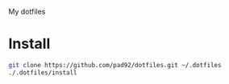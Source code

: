 My dotfiles

# Install

```sh
git clone https://github.com/pad92/dotfiles.git ~/.dotfiles
./.dotfiles/install
```
